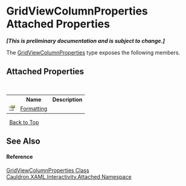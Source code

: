 # GridViewColumnProperties Attached Properties
 _**\[This is preliminary documentation and is subject to change.\]**_

The <a href="T_Cauldron_XAML_Interactivity_Attached_GridViewColumnProperties">GridViewColumnProperties</a> type exposes the following members.


## Attached Properties
&nbsp;<table><tr><th></th><th>Name</th><th>Description</th></tr><tr><td>![Public attached property](media/pubproperty.gif "Public attached property")</td><td><a href="P_Cauldron_XAML_Interactivity_Attached_GridViewColumnProperties_Formatting">Formatting</a></td><td /></tr></table>&nbsp;
<a href="#gridviewcolumnproperties-attached-properties">Back to Top</a>

## See Also


#### Reference
<a href="T_Cauldron_XAML_Interactivity_Attached_GridViewColumnProperties">GridViewColumnProperties Class</a><br /><a href="N_Cauldron_XAML_Interactivity_Attached">Cauldron.XAML.Interactivity.Attached Namespace</a><br />
